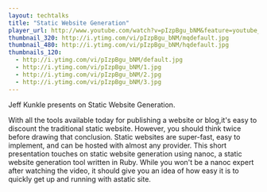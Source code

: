 ```yaml
---
layout: techtalks
title: "Static Website Generation"
player_url: http://www.youtube.com/watch?v=pIzpBgu_bNM&feature=youtube_gdata_player
thumbnail_320: http://i.ytimg.com/vi/pIzpBgu_bNM/mqdefault.jpg
thumbnail_480: http://i.ytimg.com/vi/pIzpBgu_bNM/hqdefault.jpg
thumbnails_120: 
  - http://i.ytimg.com/vi/pIzpBgu_bNM/default.jpg
  - http://i.ytimg.com/vi/pIzpBgu_bNM/1.jpg
  - http://i.ytimg.com/vi/pIzpBgu_bNM/2.jpg
  - http://i.ytimg.com/vi/pIzpBgu_bNM/3.jpg
---
```

Jeff Kunkle presents on Static Website Generation.

With all the tools available today for publishing a website or blog,it's easy to discount the traditional static website. However, you should think twice before drawing that conclusion. Static websites are super-fast, easy to implement, and can be hosted with almost any provider. This short presentation touches on static website generation using nanoc, a static website generation tool written in Ruby. While you won't be a nanoc expert after watching the video, it should give you an idea of how easy it is to quickly get up and running with astatic site.
